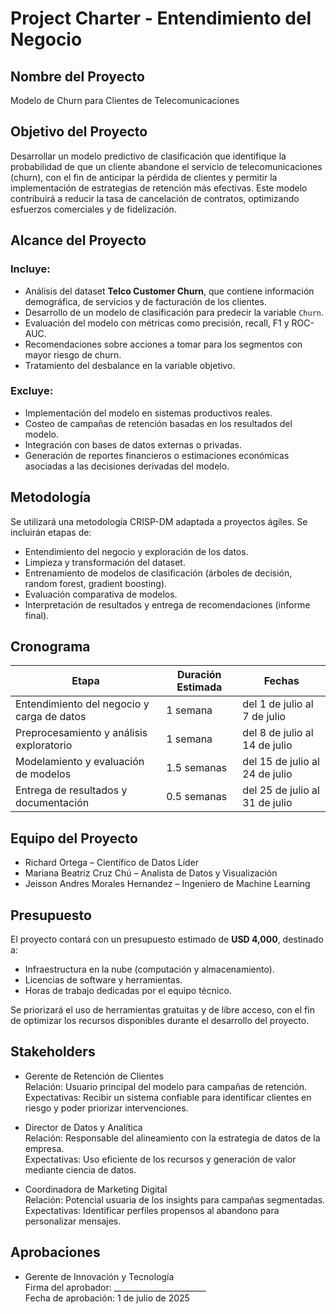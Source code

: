 # Project Charter - Entendimiento del Negocio

## Nombre del Proyecto

Modelo de Churn para Clientes de Telecomunicaciones

## Objetivo del Proyecto

Desarrollar un modelo predictivo de clasificación que identifique la probabilidad de que un cliente abandone el servicio de telecomunicaciones (churn), con el fin de anticipar la pérdida de clientes y permitir la implementación de estrategias de retención más efectivas. Este modelo contribuirá a reducir la tasa de cancelación de contratos, optimizando esfuerzos comerciales y de fidelización.

## Alcance del Proyecto

### Incluye:

- Análisis del dataset **Telco Customer Churn**, que contiene información demográfica, de servicios y de facturación de los clientes.
- Desarrollo de un modelo de clasificación para predecir la variable `Churn`.
- Evaluación del modelo con métricas como precisión, recall, F1 y ROC-AUC.
- Recomendaciones sobre acciones a tomar para los segmentos con mayor riesgo de churn.
- Tratamiento del desbalance en la variable objetivo.

### Excluye:

- Implementación del modelo en sistemas productivos reales.
- Costeo de campañas de retención basadas en los resultados del modelo.
- Integración con bases de datos externas o privadas.
- Generación de reportes financieros o estimaciones económicas asociadas a las decisiones derivadas del modelo.

## Metodología

Se utilizará una metodología CRISP-DM adaptada a proyectos ágiles. Se incluirán etapas de:
- Entendimiento del negocio y exploración de los datos.
- Limpieza y transformación del dataset.
- Entrenamiento de modelos de clasificación (árboles de decisión, random forest, gradient boosting).
- Evaluación comparativa de modelos.
- Interpretación de resultados y entrega de recomendaciones (informe final).

## Cronograma

| Etapa                                      | Duración Estimada | Fechas                     |
|-------------------------------------------|-------------------|----------------------------|
| Entendimiento del negocio y carga de datos| 1 semana          | del 1 de julio al 7 de julio |
| Preprocesamiento y análisis exploratorio  | 1 semana          | del 8 de julio al 14 de julio |
| Modelamiento y evaluación de modelos      | 1.5 semanas       | del 15 de julio al 24 de julio |
| Entrega de resultados y documentación     | 0.5 semanas       | del 25 de julio al 31 de julio |

## Equipo del Proyecto

- Richard Ortega – Científico de Datos Líder
- Mariana Beatriz Cruz Chú – Analista de Datos y Visualización
- Jeisson Andres Morales Hernandez – Ingeniero de Machine Learning

## Presupuesto

El proyecto contará con un presupuesto estimado de **USD 4,000**, destinado a:
- Infraestructura en la nube (computación y almacenamiento).
- Licencias de software y herramientas.
- Horas de trabajo dedicadas por el equipo técnico.
  
Se priorizará el uso de herramientas gratuitas y de libre acceso, con el fin de optimizar los recursos disponibles durante el desarrollo del proyecto.

## Stakeholders

- Gerente de Retención de Clientes  
  Relación: Usuario principal del modelo para campañas de retención.  
  Expectativas: Recibir un sistema confiable para identificar clientes en riesgo y poder priorizar intervenciones.

- Director de Datos y Analítica  
  Relación: Responsable del alineamiento con la estrategia de datos de la empresa.  
  Expectativas: Uso eficiente de los recursos y generación de valor mediante ciencia de datos.

- Coordinadora de Marketing Digital  
  Relación: Potencial usuaria de los insights para campañas segmentadas.  
  Expectativas: Identificar perfiles propensos al abandono para personalizar mensajes.

## Aprobaciones

- Gerente de Innovación y Tecnología  
  Firma del aprobador: _______________________  
  Fecha de aprobación: 1 de julio de 2025
